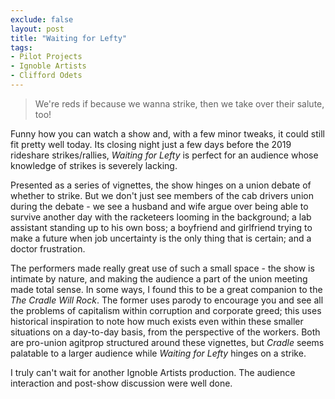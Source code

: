 ```yaml
---
exclude: false
layout: post
title: "Waiting for Lefty"
tags:
- Pilot Projects
- Ignoble Artists
- Clifford Odets
---
```


>We're reds if because we wanna strike, then we take over their salute, too!

Funny how you can watch a show and, with a few minor tweaks, it could still fit pretty well today. Its closing night just a few days before the 2019 rideshare strikes/rallies, *Waiting for Lefty* is perfect for an audience whose knowledge of strikes is severely lacking.

Presented as a series of vignettes, the show hinges on a union debate of whether to strike. But we don't just see members of the cab drivers union during the debate - we see a husband and wife argue over being able to survive another day with the racketeers looming in the background; a lab assistant standing up to his own boss; a boyfriend and girlfriend trying to make a future when job uncertainty is the only thing that is certain; and a doctor frustration.

The performers made really great use of such a small space - the show is intimate by nature, and making the audience a part of the union meeting made total sense. In some ways, I found this to be a great companion to the  *The Cradle Will Rock*. The former uses parody to encourage you and see all the problems of capitalism within corruption and corporate greed; this uses historical inspiration to note how much exists even within these smaller situations on a day-to-day basis, from the perspective of the workers. Both are pro-union agitprop structured around these vignettes, but *Cradle* seems palatable to a larger audience while *Waiting for Lefty* hinges on a strike.

I truly can't wait for another Ignoble Artists production. The audience interaction and post-show discussion were well done.
